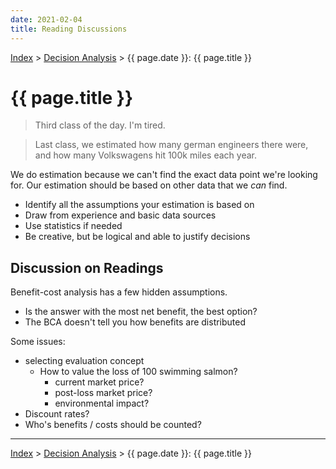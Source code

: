 ```yaml
---
date: 2021-02-04
title: Reading Discussions
---
```


[Index](../../../index.md) > [Decision Analysis](./index.md) > {{ page.date }}: {{ page.title }}

# {{ page.title }}

> Third class of the day. I'm tired.

> Last class, we estimated how many german engineers there were, and how many Volkswagens hit 100k miles each year.

We do estimation because we can't find the exact data point we're looking for. Our estimation should be based on other data that we *can* find.

- Identify all the assumptions your estimation is based on
- Draw from experience and basic data sources
- Use statistics if needed
- Be creative, but be logical and able to justify decisions

## Discussion on Readings

Benefit-cost analysis has a few hidden assumptions.

- Is the answer with the most net benefit, the best option?
- The BCA doesn't tell you how benefits are distributed

Some issues:

- selecting evaluation concept
	- How to value the loss of 100 swimming salmon?
		- current market price?
		- post-loss market price?
		- environmental impact?
- Discount rates?
- Who's benefits / costs should be counted?

---

[Index](../../../index.md) > [Decision Analysis](./index.md) > {{ page.date }}: {{ page.title }}
